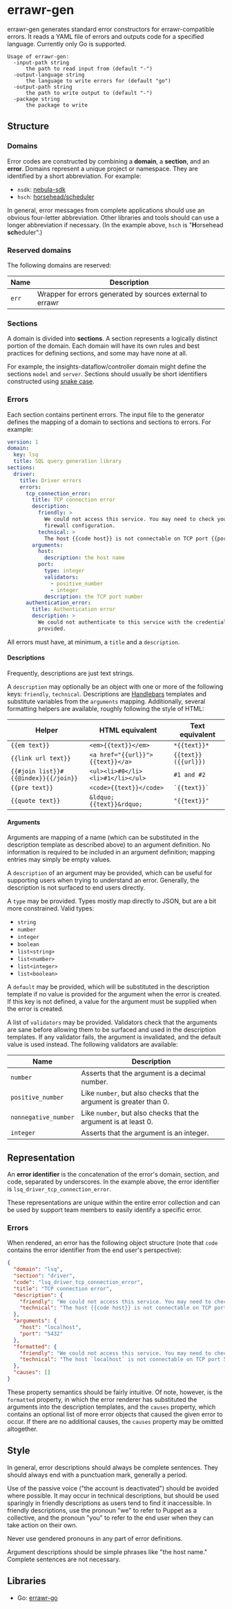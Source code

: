 # errawr-gen

errawr-gen generates standard error constructors for errawr-compatible errors.
It reads a YAML file of errors and outputs code for a specified language.
Currently only Go is supported.

```
Usage of errawr-gen:
  -input-path string
      the path to read input from (default "-")
  -output-language string
      the language to write errors for (default "go")
  -output-path string
      the path to write output to (default "-")
  -package string
      the package to write
```

## Structure

### Domains

Error codes are constructed by combining a **domain**, a **section**, and an
**error**. Domains represent a unique project or namespace. They are identified
by a short abbreviation. For example:

* `nsdk`: [nebula-sdk](https://github.com/puppetlabs/nebula-sdk)
* `hsch`: [horsehead/scheduler](https://github.com/puppetlabs/horsehead/tree/master/scheduler/errors)

In general, error messages from complete applications should use an obvious
four-letter abbreviation. Other libraries and tools should can use a longer
abbreviation if necessary. (In the example above, `hsch` is "**H**orsehead **sch**eduler".)

### Reserved domains

The following domains are reserved:

| Name | Description |
|------|-------------|
| `err` | Wrapper for errors generated by sources external to errawr |

### Sections

A domain is divided into **sections**. A section represents a logically distinct
portion of the domain. Each domain will have its own rules and best practices
for defining sections, and some may have none at all.

For example, the insights-dataflow/controller domain might define the sections
`model` and `server`. Sections should usually be short identifiers constructed
using [snake case](https://en.wikipedia.org/wiki/Snake_case).

### Errors

Each section contains pertinent errors. The input file to the generator defines
the mapping of a domain to sections and sections to errors. For example:

```yaml
version: 1
domain:
  key: lsq
  title: SQL query generation library
sections:
  driver:
    title: Driver errors
    errors:
      tcp_connection_error:
        title: TCP connection error
        description:
          friendly: >
            We could not access this service. You may need to check your
            firewall configuration.
          technical: >
            The host {{code host}} is not connectable on TCP port {{port}}.
        arguments:
          host:
            description: the host name
          port:
            type: integer
            validators:
              - positive_number
              - integer
            description: the TCP port number
      authentication_error:
        title: Authentication error
        description: >
          We could not authenticate to this service with the credentials
          provided.
```

All errors must have, at minimum, a `title` and a `description`.

#### Descriptions

Frequently, descriptions are just text strings.

A `description` may optionally be an object with one or more of the following
keys: `friendly`, `technical`. Descriptions are
[Handlebars](http://handlebarsjs.com/) templates and substitute variables from
the `arguments` mapping. Additionally, several formatting helpers are available,
roughly following the style of HTML:

| Helper | HTML equivalent | Text equivalent |
| ------ | --------------- | --------------- |
| `{{em text}}` | `<em>{{text}}</em>` | ``*{{text}}*`` |
| `{{link url text}}` | `<a href="{{url}}">{{text}}</a>` | ``{{text}} ({{url}})`` |
| `{{#join list}}#{{@index}}{{/join}}` | `<ul><li>#0</li><li>#1</li></ul>` | ``#1 and #2`` |
| `{{pre text}}` | `<code>{{text}}</code>` | `` `{{text}}` `` |
| `{{quote text}}` | `&ldquo;{{text}}&rdquo;` | `"{{text}}"` |

#### Arguments

Arguments are mapping of a name (which can be substituted in the description
template as described above) to an argument definition. No information is
required to be included in an argument definition; mapping entries may simply be
empty values.

A `description` of an argument may be provided, which can be useful for
supporting users when trying to understand an error. Generally, the description
is not surfaced to end users directly.

A `type` may be provided. Types mostly map directly to JSON, but are a bit more
constrained. Valid types:

* `string`
* `number`
* `integer`
* `boolean`
* `list<string>`
* `list<number>`
* `list<integer>`
* `list<boolean>`

A `default` may be provided, which will be substituted in the description
template if no value is provided for the argument when the error is created. If
this key is not defined, a value for the argument must be supplied when the
error is created.

A list of `validators` may be provided. Validators check that the arguments are
sane before allowing them to be surfaced and used in the description templates.
If any validator fails, the argument is invalidated, and the default value is
used instead. The following validators are available:

| Name | Description |
| ---- | ----------- |
| `number` | Asserts that the argument is a decimal number. |
| `positive_number` | Like `number`, but also checks that the argument is greater than 0. |
| `nonnegative_number` | Like `number`, but also checks that the argument is at least 0. |
| `integer` | Asserts that the argument is an integer. |

## Representation

An **error identifier** is the concatenation of the error's domain, section, and
code, separated by underscores. In the example above, the error identifier is
`lsq_driver_tcp_connection_error`.

These representations are unique within the entire error collection and can be
used by support team members to easily identify a specific error.

### Errors

When rendered, an error has the following object structure (note that `code` contains the error identifier from the end user's perspective):

```json
{
  "domain": "lsq",
  "section": "driver",
  "code": "lsq_driver_tcp_connection_error",
  "title": "TCP connection error",
  "description": {
    "friendly": "We could not access this service. You may need to check your firewall configuration.",
    "technical": "The host {{code host}} is not connectable on TCP port {{port}}."
  },
  "arguments": {
    "host": "localhost",
    "port": "5432"
  },
  "formatted": {
    "friendly": "We could not access this service. You may need to check your firewall configuration.",
    "technical": "The host `localhost` is not connectable on TCP port 5432."
  },
  "causes": []
}
```

These property semantics should be fairly intuitive. Of note, however, is the
`formatted` property, in which the error renderer has substituted the arguments
into the description templates, and the `causes` property, which contains an
optional list of more error objects that caused the given error to occur. If
there are no additional causes, the `causes` property may be omitted altogether.

## Style

In general, error descriptions should always be complete sentences. They should
always end with a punctuation mark, generally a period.

Use of the passive voice ("the account is deactivated") should be avoided where
possible. It may occur in technical descriptions, but should be used sparingly
in friendly descriptions as users tend to find it inaccessible. In friendly
descriptions, use the pronoun "we" to refer to Puppet as a collective, and the
pronoun "you" to refer to the end user when they can take action on their own.

Never use gendered pronouns in any part of error definitions.

Argument descriptions should be simple phrases like "the host name." Complete
sentences are not necessary.

## Libraries

* Go: [errawr-go](https://github.com/puppetlabs/errawr-go)
